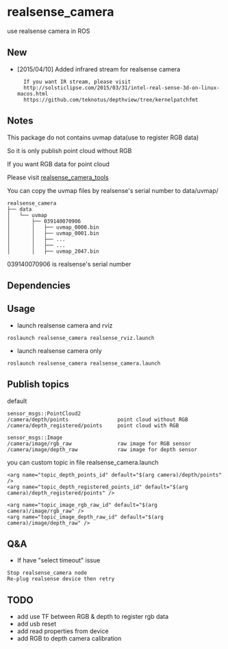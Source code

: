 # realsense_camera
use realsense camera in ROS



## New

* [2015/04/10] Added infrared stream for realsense camera

        If you want IR stream, please visit
        http://solsticlipse.com/2015/03/31/intel-real-sense-3d-on-linux-macos.html
        https://github.com/teknotus/depthview/tree/kernelpatchfmt




## Notes
This package do not contains uvmap data(use to register RGB data)

So it is only publish point cloud without RGB

If you want RGB data for point cloud

Please visit [realsense_camera_tools](https://github.com/BlazingForests/realsense_camera_tools)

You can copy the uvmap files by realsense's serial number to data/uvmap/

```
realsense_camera
├── data
│   └── uvmap
│       ├── 039140070906
│       │   ├── uvmap_0000.bin
│       │   ├── uvmap_0001.bin
│       │   ├── ...
│       │   ├── ...
│       │   ├── uvmap_2047.bin
```

039140070906 is realsense's serial number



## Dependencies


## Usage

* launch realsense camera and rviz
```
roslaunch realsense_camera realsense_rviz.launch 
```

* launch realsense camera only
```
roslaunch realsense_camera realsense_camera.launch
```


## Publish topics

default

```
sensor_msgs::PointCloud2
/camera/depth/points                point cloud without RGB
/camera/depth_registered/points     point cloud with RGB

sensor_msgs::Image
/camera/image/rgb_raw               raw image for RGB sensor
/camera/image/depth_raw             raw image for depth sensor
```

you can custom topic in file realsense_camera.launch

```
<arg name="topic_depth_points_id" default="$(arg camera)/depth/points" />
<arg name="topic_depth_registered_points_id" default="$(arg camera)/depth_registered/points" />
    
<arg name="topic_image_rgb_raw_id" default="$(arg camera)/image/rgb_raw" />
<arg name="topic_image_depth_raw_id" default="$(arg camera)/image/depth_raw" />
```

## Q&A

* If have "select timeout" issue
```
Stop realsense_camera node
Re-plug realsense device then retry
```

## TODO

* add use TF between RGB & depth to register rgb data
* add usb reset
* add read properties from device
* add RGB to depth camera calibration




